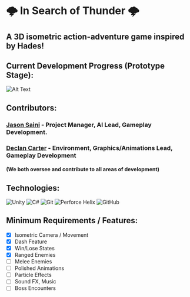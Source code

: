 # 🌩️ In Search of Thunder 🌩️
## A 3D isometric action-adventure game inspired by Hades!

## Current Development Progress (Prototype Stage): 
![Alt Text](https://a.pomf.cat/uqllat.gif)

## Contributors:

### [Jason Saini](https://www.github.com/jasonsaini) -  Project Manager, AI Lead, Gameplay Development. 
### [Declan Carter](https://www.github.com/AmericanFencer) - Environment, Graphics/Animations Lead, Gameplay Development
#### (We both oversee and contribute to all areas of development)

## Technologies:
![Unity](https://img.shields.io/badge/unity-%23000000.svg?style=for-the-badge&logo=unity&logoColor=white)
![C#](https://img.shields.io/badge/c%23-%23239120.svg?style=for-the-badge&logo=c-sharp&logoColor=white)
![Git](https://img.shields.io/badge/git-%23F05033.svg?style=for-the-badge&logo=git&logoColor=white)
![Perforce Helix](https://img.shields.io/badge/-PERFORCE%20HELIX-00AEEF?style=for-the-badge&logo=Perforce&logoColor=white)
![GitHub](https://img.shields.io/badge/github-%23121011.svg?style=for-the-badge&logo=github&logoColor=white)

## Minimum Requirements / Features:
- [X] Isometric Camera / Movement
- [X] Dash Feature
- [X] Win/Lose States
- [X] Ranged Enemies
- [ ] Melee Enemies
- [ ] Polished Animations
- [ ] Particle Effects
- [ ] Sound FX, Music
- [ ] Boss Encounters
